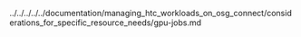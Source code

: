 ../../../../../documentation/managing_htc_workloads_on_osg_connect/considerations_for_specific_resource_needs/gpu-jobs.md